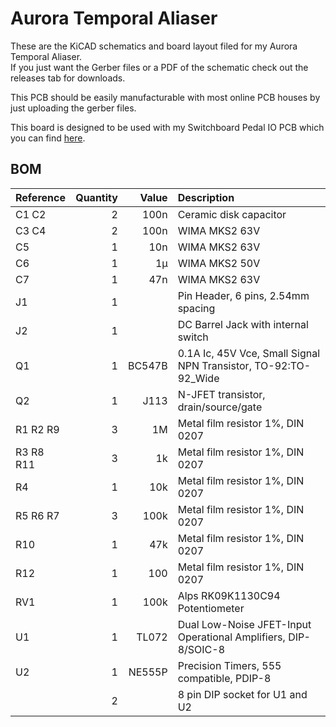 # Aurora Temporal Aliaser

These are the KiCAD schematics and board layout filed for my Aurora Temporal Aliaser.  
If you just want the Gerber files or a PDF of the schematic check out the releases tab for downloads.

This PCB should be easily manufacturable with most online PCB houses by just uploading the gerber files.

This board is designed to be used with my Switchboard Pedal IO PCB which you can find [here](https://github.com/NuclearLighthouseStudios/Switchboard).

## BOM

| Reference | Quantity | Value  | Description                                                     |
| :-------- | -------: | -----: | :-------------------------------------------------------------- |
| C1 C2     | 2        | 100n   | Ceramic disk capacitor                                          |
| C3 C4     | 2        | 100n   | WIMA MKS2 63V                                                   |
| C5        | 1        | 10n    | WIMA MKS2 63V                                                   |
| C6        | 1        | 1µ     | WIMA MKS2 50V                                                   |
| C7        | 1        | 47n    | WIMA MKS2 63V                                                   |
| J1        | 1        |        | Pin Header, 6 pins, 2.54mm spacing                              |
| J2        | 1        |        | DC Barrel Jack with internal switch                             |
| Q1        | 1        | BC547B | 0.1A Ic, 45V Vce, Small Signal NPN Transistor, TO-92:TO-92_Wide |
| Q2        | 1        | J113   | N-JFET transistor, drain/source/gate                            |
| R1 R2 R9  | 3        | 1M     | Metal film resistor 1%, DIN 0207                                |
| R3 R8 R11 | 3        | 1k     | Metal film resistor 1%, DIN 0207                                |
| R4        | 1        | 10k    | Metal film resistor 1%, DIN 0207                                |
| R5 R6 R7  | 3        | 100k   | Metal film resistor 1%, DIN 0207                                |
| R10       | 1        | 47k    | Metal film resistor 1%, DIN 0207                                |
| R12       | 1        | 100    | Metal film resistor 1%, DIN 0207                                |
| RV1       | 1        | 100k   | Alps RK09K1130C94 Potentiometer                                 |
| U1        | 1        | TL072  | Dual Low-Noise JFET-Input Operational Amplifiers, DIP-8/SOIC-8  |
| U2        | 1        | NE555P | Precision Timers, 555 compatible, PDIP-8                        |
|           | 2        |        | 8 pin DIP socket for U1 and U2                                  |
